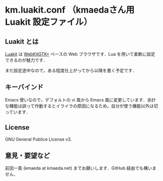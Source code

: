 # km.luakit.conf （kmaedaさん用 Luakit 設定ファイル）

## Luakit とは

[Luakit](https://luakit.github.io/) は [WebKitGTK+](https://webkitgtk.org/) ベースの Web ブラウザです．Lua を用いて柔軟に設定できるのが魅力です．

まだ設定途中なので，ある程度仕上がってから以降を書く予定です．

## キーバインド

Emacs 使いなので，デフォルトの vi 風から Emacs 風に変更しています．余計な機能は誤って作動するとイライラの原因になるため，自分が使う機能以外は切っています．

## License

GNU General Publice License v3.

## 意見・要望など

前田一貴 (kmaeda at kmaeda.net) までお願いします．GitHub 経由でも構いません．
